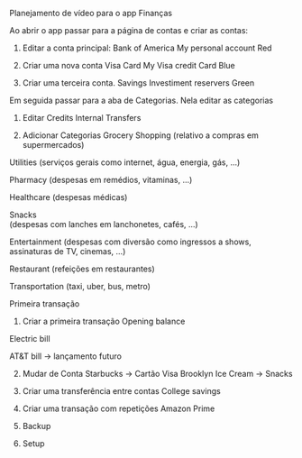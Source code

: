 Planejamento de vídeo para o app Finanças

Ao abrir o app passar para a página de contas e criar as contas:

1. Editar a conta principal:
Bank of America
My personal account
Red

2. Criar uma nova conta
Visa Card
My Visa credit Card
Blue

3. Criar uma terceira conta.
Savings
Investiment reservers
Green

Em seguida passar para a aba de Categorias. Nela editar as categorias

1. Editar
Credits
Internal Transfers

2. Adicionar Categorias
Grocery Shopping 
(relativo a compras em supermercados) 

Utilities 
(serviços gerais como internet, água, energia, gás, ...)

Pharmacy 
(despesas em remédios, vitaminas, ...)

Healthcare 
(despesas médicas)

Snacks  
(despesas com lanches em lanchonetes, cafés, ...)

Entertainment 
(despesas com diversão como ingressos a shows, assinaturas de TV, cinemas, ...)

Restaurant 
(refeições em restaurantes)

Transportation
(taxi, uber, bus, metro)

Primeira transação
1. Criar a primeira transação
Opening balance

Electric bill

AT&T bill -> lançamento futuro

2. Mudar de Conta
Starbucks -> Cartão Visa
Brooklyn Ice Cream -> Snacks

3. Criar uma transferência entre contas
College savings

4. Criar uma transação com repetições
Amazon Prime

5. Backup

6. Setup

